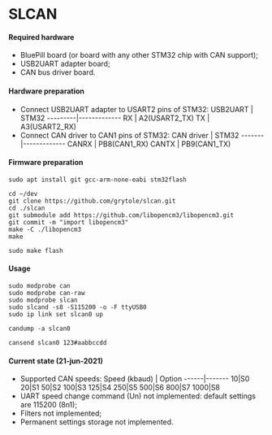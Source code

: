 # SLCAN

#### Required hardware
* BluePill board (or board with any other STM32 chip with CAN support);
* USB2UART adapter board;
* CAN bus driver board.

#### Hardware preparation
* Connect USB2UART adapter to USART2 pins of STM32:
  USB2UART | STM32
  ---------|-------------
  RX       | A2(USART2_TX)
  TX       | A3(USART2_RX)
* Connect CAN driver to CAN1 pins of STM32:
  CAN driver | STM32
  -------|-------------
  CANRX  | PB8(CAN1_RX)
  CANTX  | PB9(CAN1_TX)

#### Firmware preparation
```
sudo apt install git gcc-arm-none-eabi stm32flash

cd ~/dev
git clone https://github.com/grytole/slcan.git
cd ./slcan
git submodule add https://github.com/libopencm3/libopencm3.git
git commit -m "import libopencm3"
make -C ./libopencm3
make

sudo make flash
```

#### Usage
```
sudo modprobe can
sudo modprobe can-raw
sudo modprobe slcan
sudo slcand -s8 -S115200 -o -F ttyUSB0
sudo ip link set slcan0 up

candump -a slcan0

cansend slcan0 123#aabbccdd
```

#### Current state (21-jun-2021)
* Supported CAN speeds:
  Speed (kbaud) | Option
  ------|-------
  10|S0
  20|S1
  50|S2
  100|S3
  125|S4
  250|S5
  500|S6
  800|S7
  1000|S8
* UART speed change command (Un) not implemented: default settings are 115200 (8n1);
* Filters not implemented;
* Permanent settings storage not implemented.
  
